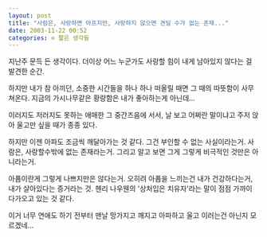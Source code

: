 ```yaml
---
layout: post
title: "사람은, 사랑하면 아프지만, 사랑하지 않으면 견딜 수가 없는 존재..."
date: 2003-11-22 00:52
categories: ⊙ 짧은 생각들
---
```


지난주 문득 든 생각이다. 더이상 어느 누군가도 사랑할 힘이 내게 남아있지 않다는 걸 발견한 순간.

하지만 내가 참 아끼던, 소중한 시간들을 하나 하나 떠올릴 때면 그 때의 따뜻함이 사무쳐온다. 지금의 가시나무같은 황량함은 내가 좋아하는게 아닌데...

이러지도 저러지도 못하는 애매한 그 중간즈음에 서서,
날 보고 어쩌란 말이냐고 주저 앉아 울고만 싶을 때가 종종 있다.

하지만 이젠 아파도 조금씩 깨달아가는 것 같다. 그건 부인할 수 없는 사실이라는거. 사람은, 사랑할수밖에 없는 존재라는거. 그리고 알고 보면 그게 그렇게 비극적인 것만은 아니라는거.

아픔이란게 그렇게 나쁘지만은 않다는거. 오히려 아픔을 느끼는건 내가 건강하다는거, 내가 살아있다는 증거라는 것. 헨리 나우웬의 '상처입은 치유자'라는 말이 점점 가까이 다가오고 있는 것 같다.

이거 너무 연애도 하기 전부터 맨날 망가지고 깨지고 아파하고 울고 이러는건 아닌지 모르겠네...

       
